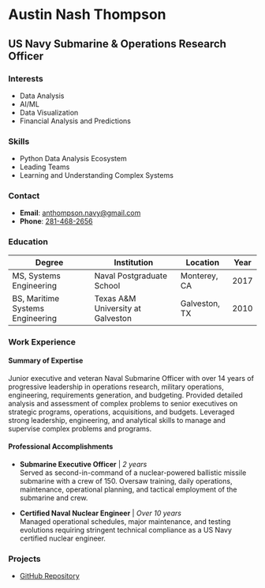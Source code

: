# Austin Nash Thompson

## US Navy Submarine & Operations Research Officer

### Interests
- Data Analysis
- AI/ML
- Data Visualization
- Financial Analysis and Predictions

### Skills
- Python Data Analysis Ecosystem
- Leading Teams
- Learning and Understanding Complex Systems

### Contact
- **Email**: [anthompson.navy@gmail.com](mailto:anthompson.navy@gmail.com)
- **Phone**: [281-468-2656](tel:+12814682656)

### Education
| Degree                          | Institution                           | Location         | Year |
|---------------------------------|---------------------------------------|------------------|------|
| MS, Systems Engineering         | Naval Postgraduate School            | Monterey, CA     | 2017 |
| BS, Maritime Systems Engineering | Texas A&M University at Galveston     | Galveston, TX    | 2010 |

### Work Experience
#### Summary of Expertise
Junior executive and veteran Naval Submarine Officer with over 14 years of progressive leadership in operations research, military operations, engineering, requirements generation, and budgeting. Provided detailed analysis and assessment of complex problems to senior executives on strategic programs, operations, acquisitions, and budgets. Leveraged strong leadership, engineering, and analytical skills to manage and supervise complex problems and programs.

#### Professional Accomplishments
- **Submarine Executive Officer** | *2 years*  
  Served as second-in-command of a nuclear-powered ballistic missile submarine with a crew of 150. Oversaw training, daily operations, maintenance, operational planning, and tactical employment of the submarine and crew.

- **Certified Naval Nuclear Engineer** | *Over 10 years*  
  Managed operational schedules, major maintenance, and testing evolutions requiring stringent technical compliance as a US Navy certified nuclear engineer.

### Projects
- [GitHub Repository](https://github.com/austinnthompson)
